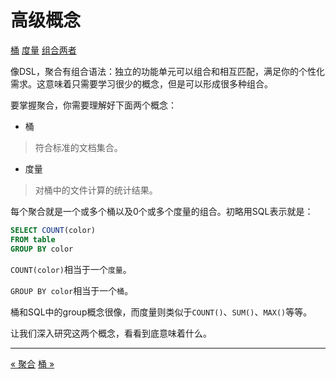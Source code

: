 高级概念
========


[桶](buckets.md)
[度量](metrics.md)
[组合两者](combining-the-two.md)

像DSL，聚合有组合语法：独立的功能单元可以组合和相互匹配，满足你的个性化需求。这意味着只需要学习很少的概念，但是可以形成很多种组合。

要掌握聚合，你需要理解好下面两个概念：

* 桶

> 符合标准的文档集合。

* 度量

> 对桶中的文件计算的统计结果。


每个聚合就是一个或多个桶以及0个或多个度量的组合。初略用SQL表示就是：

```sql
SELECT COUNT(color) 
FROM table
GROUP BY color 
```

`COUNT(color)`相当于一个`度量`。

`GROUP BY color`相当于一个`桶`。

桶和SQL中的group概念很像，而度量则类似于`COUNT()`、`SUM()`、`MAX()`等等。

让我们深入研究这两个概念，看看到底意味着什么。

--------------------------------
[« 聚合](README.MD)     [桶 »](buckets.md) 
